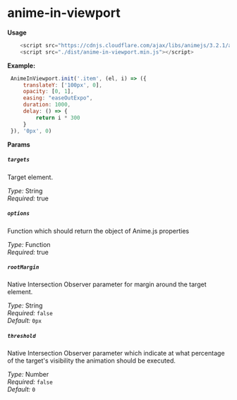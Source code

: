 # anime-in-viewport

**Usage**

```js 
    <script src="https://cdnjs.cloudflare.com/ajax/libs/animejs/3.2.1/anime.min.js" integrity="sha512-z4OUqw38qNLpn1libAN9BsoDx6nbNFio5lA6CuTp9NlK83b89hgyCVq+N5FdBJptINztxn1Z3SaKSKUS5UP60Q==" crossorigin="anonymous" referrerpolicy="no-referrer"></script>
    <script src="./dist/anime-in-viewport.min.js"></script>
```

**Example:**
```js 
 AnimeInViewport.init('.item', (el, i) => ({
     translateY: ['100px', 0],
     opacity: [0, 1],
     easing: "easeOutExpo",
     duration: 1000,
     delay: () => {
         return i * 300
     }
 }), '0px', 0)
```
     
**Params**

##### `targets`
Target element.

*Type:* String  
*Required:* true

##### `options`
Function which should return the object of Anime.js properties 

*Type:* Function  
*Required:* true

##### `rootMargin`
Native Intersection Observer parameter for margin around the target element.

*Type:* String   
*Required:* `false`  
*Default:* `0px`  

##### `threshold`
Native Intersection Observer parameter which indicate at what percentage of the target's visibility the animation should be executed.

*Type:* Number   
*Required:* `false`  
*Default:* `0`  

